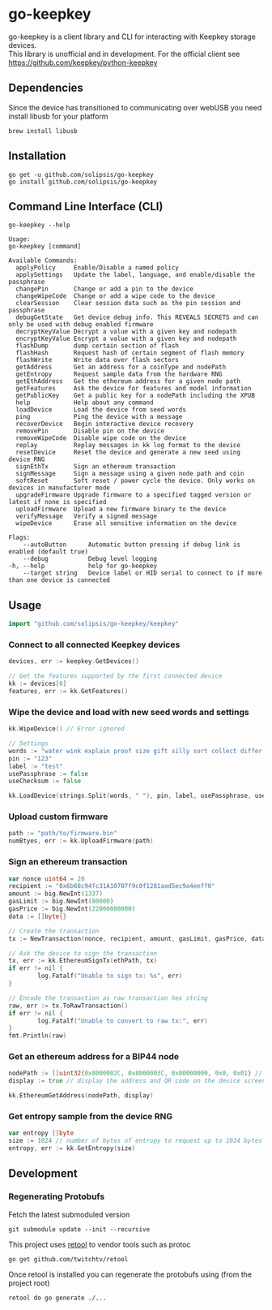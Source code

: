 # go-keepkey #

go-keepkey is a client library and CLI for interacting with Keepkey storage devices.  
This library is unofficial and in development. For the official client see https://github.com/keepkey/python-keepkey

## Dependencies ##
Since the device has transitioned to communicating over webUSB you need install libusb for your platform
	
	brew install libusb

## Installation ##


	go get -u github.com/solipsis/go-keepkey
	go install github.com/solipsis/go-keepkey
  
## Command Line Interface (CLI) ##
  ```
go-keepkey --help

Usage:
  go-keepkey [command]

Available Commands:
    applyPolicy     Enable/Disable a named policy
    applySettings   Update the label, language, and enable/disable the passphrase
    changePin       Change or add a pin to the device
    changeWipeCode  Change or add a wipe code to the device
    clearSession    Clear session data such as the pin session and passphrase
    debugGetState   Get device debug info. This REVEALS SECRETS and can only be used with debug enabled firmware
    decryptKeyValue Decrypt a value with a given key and nodepath
    encryptKeyValue Encrypt a value with a given key and nodepath
    flashDump       dump certain section of flash
    flashHash       Request hash of certain segment of flash memory
    flashWrite      Write data over flash sectors
    getAddress      Get an address for a coinType and nodePath
    getEntropy      Request sample data from the hardware RNG
    getEthAddress   Get the ethereum address for a given node path
    getFeatures     Ask the device for features and model information
    getPublicKey    Get a public key for a nodePath including the XPUB
    help            Help about any command
    loadDevice      Load the device from seed words
    ping            Ping the device with a message
    recoverDevice   Begin interactive device recovery
    removePin       Disable pin on the device
    removeWipeCode  Disable wipe code on the device
    replay          Replay messages in kk log format to the device
    resetDevice     Reset the device and generate a new seed using device RNG
    signEthTx       Sign an ethereum transaction
    signMessage     Sign a message using a given node path and coin
    softReset       Soft reset / power cycle the device. Only works on devices in manufacturer mode
    upgradeFirmware Upgrade firmware to a specified tagged version or latest if none is specified
    uploadFirmware  Upload a new firmware binary to the device
    verifyMessage   Verify a signed message
    wipeDevice      Erase all sensitive information on the device

Flags:
      --autoButton      Automatic button pressing if debug link is enabled (default true)
      --debug           Debug level logging
  -h, --help            help for go-keepkey
      --target string   Device label or HID serial to connect to if more than one device is connected

``` 

## Usage ##

```go
import "github.com/solipsis/go-keepkey/keepkey"
```

### Connect to all connected Keepkey devices ###

```go
devices, err := keepkey.GetDevices()

// Get the features supported by the first connected device
kk := devices[0]
features, err := kk.GetFeatures()
```

### Wipe the device and load with new seed words and settings ###

```go
kk.WipeDevice() // Error ignored

// Settings
words := "water wink explain proof size gift silly sort collect differ anger yard"
pin := "123"
label := "test"
usePassphrase := false
useChecksum := false 

kk.LoadDevice(strings.Split(words, " "), pin, label, usePassphrase, useChecksum)
```
### Upload custom firmware ###
```go
path := "path/to/firmware.bin"
numBtyes, err := kk.UploadFirmware(path)
```

### Sign an ethereum transaction ###
```go
var nonce uint64 = 20
recipient := "0x6b68c94fc31A10707f9c0f1281aad5ec9a4eeff0" 
amount := big.NewInt(1337)   
gasLimit := big.NewInt(80000)
gasPrice := big.NewInt(22000000000)
data := []byte{}

// Create the transaction
tx := NewTransaction(nonce, recipient, amount, gasLimit, gasPrice, data)                                                     

// Ask the device to sign the transaction
tx, err := kk.EthereumSignTx(ethPath, tx)                                                                                                                                                                                           
if err != nil {                                                                                                                                                                                                                     
        log.Fatalf("Unable to sign tx: %s", err)                                                                                                                                                                                      
}   

// Encode the transaction as raw transaction hex string															     
raw, err := tx.ToRawTransaction()                                                                                                                                                                                                   
if err != nil {                                                                                                                                                                                                                     
        log.Fatalf("Unable to convert to raw tx:", err)                                                                                                                                                                                
}      
fmt.Println(raw)
```

### Get an ethereum address for a BIP44 node ###
```go
nodePath := []uint32{0x8000002C, 0x8000003C, 0x80000000, 0x0, 0x01} // m/44'/60'/0'/0/1
display := true // display the address and QR code on the device screen

kk.EthereumGetAddress(nodePath, display)
```

### Get entropy sample from the device RNG ###
```go
var entropy []byte
size := 1024 // number of bytes of entropy to request up to 1024 bytes
entropy, err := kk.GetEntropy(size)
```

## Development ##

### Regenerating Protobufs ###

Fetch the latest submoduled version

	git submodule update --init --recursive

This project uses [retool](https://github.com/twitchtv/retool) to vendor tools such as protoc

	go get github.com/twitchtv/retool
	
Once retool is installed you can regenerate the protobufs using (from the project root)

	retool do go generate ./...
